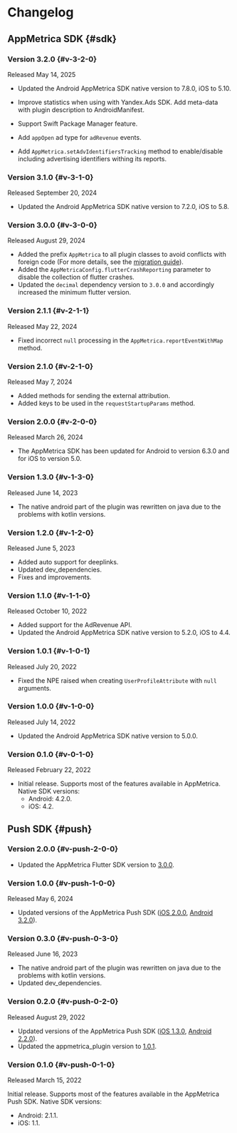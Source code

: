 # Changelog

## AppMetrica SDK {#sdk}

### Version 3.2.0 {#v-3-2-0}

Released May 14, 2025

- Updated the Android AppMetrica SDK native version to 7.8.0, iOS to 5.10.

- Improve statistics when using with Yandex.Ads SDK. Add meta-data with plugin description to AndroidManifest.

- Support Swift Package Manager feature.

- Add `appOpen` ad type for `adRevenue` events.

- Add `AppMetrica.setAdvIdentifiersTracking` method to enable/disable including advertising identifiers withing its reports.

### Version 3.1.0 {#v-3-1-0}

Released September 20, 2024

- Updated the Android AppMetrica SDK native version to 7.2.0, iOS to 5.8.

### Version 3.0.0 {#v-3-0-0}

Released August 29, 2024

- Added the prefix `AppMetrica` to all plugin classes to avoid conflicts with foreign code (For more details, see the [migration guide](analytics/migration-io-3-0-0.md)).
- Added the `AppMetricaConfig.flutterCrashReporting` parameter to disable the collection of flutter crashes.
- Updated the `decimal` dependency version to `3.0.0` and accordingly increased the minimum flutter version.

### Version 2.1.1 {#v-2-1-1}

Released May 22, 2024

- Fixed incorrect `null` processing in the `AppMetrica.reportEventWithMap` method.

### Version 2.1.0 {#v-2-1-0}

Released May 7, 2024

- Added methods for sending the external attribution.
- Added keys to be used in the `requestStartupParams` method.

### Version 2.0.0 {#v-2-0-0}

Released March 26, 2024

- The AppMetrica SDK has been updated for Android to version 6.3.0 and for iOS to version 5.0.

### Version 1.3.0 {#v-1-3-0}

Released June 14, 2023

- The native android part of the plugin was rewritten on java due to the problems with kotlin versions.

### Version 1.2.0 {#v-1-2-0}

Released June 5, 2023

- Added auto support for deeplinks.
- Updated dev_dependencies.
- Fixes and improvements.

### Version 1.1.0 {#v-1-1-0}

Released October 10, 2022

- Added support for the AdRevenue API.
- Updated the Android AppMetrica SDK native version to 5.2.0, iOS to 4.4.

### Version 1.0.1 {#v-1-0-1}

Released July 20, 2022

- Fixed the NPE raised when creating `UserProfileAttribute` with `null` arguments.

### Version 1.0.0 {#v-1-0-0}

Released July 14, 2022

- Updated the Android AppMetrica SDK native version to 5.0.0.

### Version 0.1.0 {#v-0-1-0}

Released February 22, 2022

- Initial release. Supports most of the features available in AppMetrica. Native SDK versions:
   - Android: 4.2.0.
   - iOS: 4.2.

## Push SDK {#push}

### Version 2.0.0 {#v-push-2-0-0}

- Updated the AppMetrica Flutter SDK version to [3.0.0](#v-3-0-0).

### Version 1.0.0 {#v-push-1-0-0}

Released May 6, 2024

- Updated versions of the AppMetrica Push SDK ([iOS 2.0.0](../ios/changelog-ios.md#v-push-2-0-0), [Android 3.2.0](../android/changelog-android.md#v-3-2-0)).

### Version 0.3.0 {#v-push-0-3-0}

Released June 16, 2023

- The native android part of the plugin was rewritten on java due to the problems with kotlin versions.
- Updated dev_dependencies.

### Version 0.2.0 {#v-push-0-2-0}

Released August 29, 2022

- Updated versions of the AppMetrica Push SDK ([iOS 1.3.0](../ios/changelog-ios.md), [Android 2.2.0](../android/changelog-android.md)).
- Updated the appmetrica_plugin version to [1.0.1](../flutter/changelog.md).

### Version 0.1.0 {#v-push-0-1-0}

Released March 15, 2022

Initial release. Supports most of the features available in the AppMetrica Push SDK. Native SDK versions:
- Android: 2.1.1.
- iOS: 1.1.


